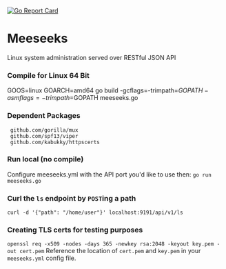 [![Go Report Card](https://goreportcard.com/badge/github.com/mbach04/meeseeks)](https://goreportcard.com/report/github.com/mbach04/meeseeks)

# Meeseeks
Linux system administration served over RESTful JSON API


### Compile for Linux 64 Bit
GOOS=linux GOARCH=amd64 go build -gcflags=-trimpath=$GOPATH -asmflags=-trimpath=$GOPATH meeseeks.go

### Dependent Packages
```
 github.com/gorilla/mux
 github.com/spf13/viper
 github.com/kabukky/httpscerts
```

### Run local (no compile)
Configure meeseeks.yml with the API port you'd like to use then:
`go run meeseeks.go`

### Curl the `ls` endpoint by `POST`ing a path
`curl -d '{"path": "/home/user"}' localhost:9191/api/v1/ls`

### Creating TLS certs for testing purposes
```openssl req -x509 -nodes -days 365 -newkey rsa:2048 -keyout key.pem -out cert.pem```
Reference the location of `cert.pem` and `key.pem` in your `meeseeks.yml` config file.
